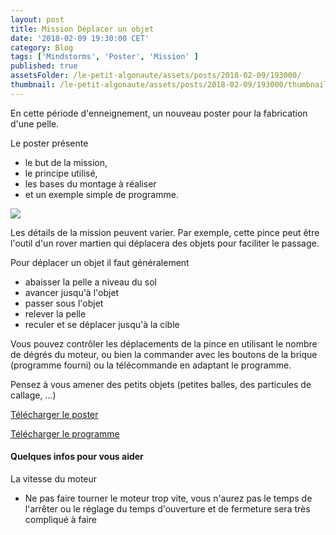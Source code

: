 ```yaml
---
layout: post
title: Mission Déplacer un objet
date: '2018-02-09 19:30:00 CET'
category: Blog
tags: ['Mindstorms', 'Poster', 'Mission' ]
published: true
assetsFolder: /le-petit-algonaute/assets/posts/2018-02-09/193000/
thumbnail: /le-petit-algonaute/assets/posts/2018-02-09/193000/thumbnail-pelle-150x150.png
---
```


En cette période d'enneignement, un nouveau poster pour la fabrication d'une pelle.

Le poster présente
- le but de la mission,
- le principe utilisé,
- les bases du montage à réaliser
- et un exemple simple de programme.


<img src="{{page.assetsFolder}}/mission-pelle.png" />

<!-- 1024 × 768 -->

<br>

Les détails de la mission peuvent varier. Par exemple, cette pince peut être l'outil d'un rover martien qui déplacera des objets pour faciliter le passage.


Pour déplacer un objet il faut généralement
- abaisser la pelle a niveau du sol
- avancer jusqu'à l'objet
- passer sous l'objet
- relever la pelle
- reculer et se déplacer jusqu'à la cible

Vous pouvez contrôler les déplacements de la pince en utilisant le nombre de dégrés du moteur, ou bien la commander avec les boutons de la brique (programme fourni) ou la télécommande en adaptant le programme.

Pensez à vous amener des petits objets (petites balles, des particules de callage, ...)

<a href="{{page.assetsFolder}}/mission-pelle.pdf">Télécharger le poster</a>


<a href="{{page.assetsFolder}}/mission-pelle.ev3">Télécharger le programme</a>


#### Quelques infos pour vous aider

La vitesse du moteur
- Ne pas faire tourner le moteur trop vite, vous n'aurez pas le temps de l'arrêter ou le réglage du temps d'ouverture et de fermeture sera très compliqué à faire

